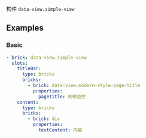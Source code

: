 构件 `data-view.simple-view`

## Examples

### Basic

```yaml preview
- brick: data-view.simple-view
  slots:
    titleBar:
      type: bricks
      bricks:
        - brick: data-view.modern-style-page-title
          properties:
            pageTitle: 网络监控
    content:
      type: bricks
      bricks:
        - brick: div
          properties:
            textContent: 内容
```
